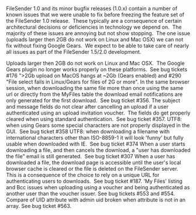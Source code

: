 FileSender 1.0 and its minor bugfix releases (1.0.x) contain a number of known issues that we were unable to fix before freezing the feature set of the FileSender 1.0 release.  These typically are a consequence of certain architectural decisions or deficiencies in technology we depend on.  The majority of these issues are annoying but not show stopping.  The one issue (uploads larger then 2GB do not work on Linux and Mac OSX) we can not fix without fixing Google Gears.  We expect to be able to take care of nearly all issues as part of the FileSender 1.5/2.0 development. 

Uploads larger then 2GB do not work on Linux and Mac OSX.  The Google Gears plugin no longer works properly on these platforms.  See bug tickets #176 ">2Gb upload on MacOS hangs at ~2Gb (Gears enabled) and #290 "File select fails in Linux/Gears for files of 2G or more".
In the same browser session, when downloading the same file more than once using the same url or directly from the MyFiles table the download email notifications are only generated for the first download.  See bug ticket #356.
The subject and message fields do not clear after cancelling an upload if a user authenticated using an upload invitation voucher.  The fields do get properly cleared when using standard authentication.  See bug ticket #357.
UTF8: when using Gears some special characters are not properly displayed in the GUI.  See bug ticket #358
UTF8: when downloading a filename with international characters other than ISO-8859-1 it will look 'funny' but fully usable when downloaded with IE.  See bug ticket #374
When a user starts downloading a file, and then cancels the download, a "user has downloaded the file" email is still generated.  See bug ticket #307
When a user has downloaded a file, the download page is accessible until the user's local browser cache is cleared or the file is deleted on the FileSender server.  This is a consequence of the choice to rely on a unique URL for authenticating users to downloads.  See bug ticket #187.
'My Files' listing and Bcc issues when uploading using a voucher and being authenticated as another user than the voucher issuer. See bug tickets #553 and #554.
Compare of UID attribute with admin uid broken when attribute is not in an array. See bug ticket #563.
